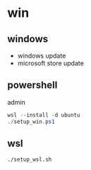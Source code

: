 # win

## windows

- windows update
- microsoft store update

## powershell

admin

```powershell
wsl --install -d ubuntu
./setup_win.ps1
```

## wsl

```bash
./setup_wsl.sh
```
